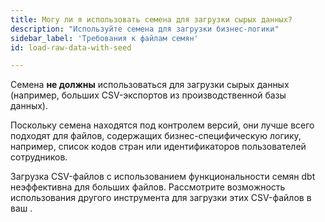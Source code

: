```yaml
---
title: Могу ли я использовать семена для загрузки сырых данных?
description: "Используйте семена для загрузки бизнес-логики"
sidebar_label: 'Требования к файлам семян'
id: load-raw-data-with-seed

---
```


Семена **не должны** использоваться для загрузки сырых данных (например, больших CSV-экспортов из производственной базы данных).

Поскольку семена находятся под контролем версий, они лучше всего подходят для файлов, содержащих бизнес-специфическую логику, например, список кодов стран или идентификаторов пользователей сотрудников.

Загрузка CSV-файлов с использованием функциональности семян dbt неэффективна для больших файлов. Рассмотрите возможность использования другого инструмента для загрузки этих CSV-файлов в ваш <Term id="data-warehouse" />.